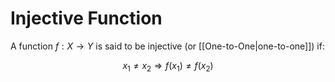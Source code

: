 
# Injective Function
A function $f: X \rightarrow Y$ is said to be injective (or [[One-to-One|one-to-one]]) if:

$$x_1 \neq x_2 \Rightarrow f(x_1) \neq f(x_2)$$ 